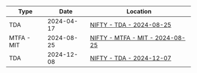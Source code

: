 | Type       | Date       | Location                                                                               |
| ---------- | ---------- | -------------------------------------------------------------------------------------- |
| TDA        | 2024-04-17 | [NIFTY - TDA - 2024-08-25](tda/NIFTY%20-%20TDA%20-%202024-08-25.md)                    |
| MTFA - MIT | 2024-08-25 | [NIFTY - MTFA - MIT - 2024-08-25](mtfa/NIFTY%20-%20MTFA%20-%20MIT%20-%202024-08-25.md) |
| TDA        | 2024-12-08 | [NIFTY - TDA - 2024-12-07](tda/NIFTY%20-%20TDA%20-%202024-12-07.md)                    |


